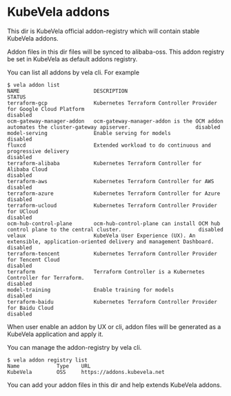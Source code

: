 # KubeVela addons

This dir is KubeVela official addon-registry which will contain stable KubeVela addons.

Addon files in this dir files will be synced to alibaba-oss. This addon registry be set in KubeVela as default addons registry.

You can list all addons by vela cli. For example

```shell
$ vela addon list
NAME                     	DESCRIPTION                                                                                          	STATUS
terraform-gcp            	Kubernetes Terraform Controller Provider for Google Cloud Platform                                   	disabled
ocm-gateway-manager-addon	ocm-gateway-manager-addon is the OCM addon automates the cluster-gateway apiserver.                  	disabled
model-serving            	Enable serving for models                                                                            	disabled
fluxcd                   	Extended workload to do continuous and progressive delivery                                          	disabled
terraform-alibaba        	Kubernetes Terraform Controller for Alibaba Cloud                                                    	disabled
terraform-aws            	Kubernetes Terraform Controller for AWS                                                              	disabled
terraform-azure          	Kubernetes Terraform Controller for Azure                                                            	disabled
terraform-ucloud         	Kubernetes Terraform Controller Provider for UCloud                                                  	disabled
ocm-hub-control-plane    	ocm-hub-control-plane can install OCM hub control plane to the central cluster.                      	disabled
velaux                   	KubeVela User Experience (UX). An extensible, application-oriented delivery and management Dashboard.	disabled
terraform-tencent        	Kubernetes Terraform Controller Provider for Tencent Cloud                                           	disabled
terraform                	Terraform Controller is a Kubernetes Controller for Terraform.                                       	disabled
model-training           	Enable training for models                                                                           	disabled
terraform-baidu          	Kubernetes Terraform Controller Provider for Baidu Cloud                                             	disabled
```

When user enable an addon by UX or cli, addon files will be generated as a KubeVela application and apply it.

You can manage the addon-registry by vela cli.

```shell
$ vela addon registry list 
Name            Type    URL                        
KubeVela        OSS     https://addons.kubevela.net
```

You can add your addon files in this dir and help extends KubeVela addons. 

